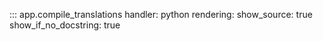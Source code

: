 ::: app.compile_translations
    handler: python
    rendering:
      show_source: true
      show_if_no_docstring: true
